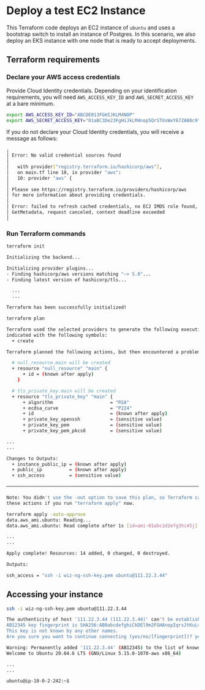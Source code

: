 # Deploy a test EC2 Instance

This Terraform code deploys an EC2 instance of `ubuntu` and uses a bootstrap switch to install an instance of Postgres. In this scenario, we also deploy an EKS instance with one node that is ready to accept deployments.

## Terraform requirements
### Declare your AWS access credentials
Provide Cloud Identity credentials. Depending on your identification requirements, you will need `AWS_ACCESS_KEY_ID` and `AWS_SECRET_ACCESS_KEY` at a bare minimum.
```bash
export AWS_ACCESS_KEY_ID="ABCDE013FGHIJKLM4NOP"
export AWS_SECRET_ACCESS_KEY="01aBC3De23FgHiJkLM4nop5QrSTUvWxY67ZAB8c9"
```
If you do not declare your Cloud Identity credentials, you will receive a message as follows:
```bash
╷
│ Error: No valid credential sources found
│ 
│   with provider["registry.terraform.io/hashicorp/aws"],
│   on main.tf line 10, in provider "aws":
│   10: provider "aws" {
│ 
│ Please see https://registry.terraform.io/providers/hashicorp/aws
│ for more information about providing credentials.
│ 
│ Error: failed to refresh cached credentials, no EC2 IMDS role found, operation error ec2imds:
│ GetMetadata, request canceled, context deadline exceeded
│ 
```

### Run Terraform commands
```bash
terraform init

Initializing the backend...

Initializing provider plugins...
- Finding hashicorp/aws versions matching "~> 5.0"...
- Finding latest version of hashicorp/tls...

  ...
  ...

Terraform has been successfully initialized!
```

```bash
terraform plan

Terraform used the selected providers to generate the following execution plan. Resource actions are
indicated with the following symbols:
  + create

Terraform planned the following actions, but then encountered a problem:

  # null_resource.main will be created
  + resource "null_resource" "main" {
      + id = (known after apply)
    }

  # tls_private_key.main will be created
  + resource "tls_private_key" "main" {
      + algorithm                     = "RSA"
      + ecdsa_curve                   = "P224"
      + id                            = (known after apply)
      + private_key_openssh           = (sensitive value)
      + private_key_pem               = (sensitive value)
      + private_key_pem_pkcs8         = (sensitive value)

...
...

Changes to Outputs:
  + instance_public_ip = (known after apply)
  + public_ip          = (known after apply)
  + ssh_access         = (sensitive value)

────────────────────────────────────────────────────────────────────────────────────────────────────

Note: You didn't use the -out option to save this plan, so Terraform can't guarantee to take exactly
these actions if you run "terraform apply" now.
```

```bash
terraform apply -auto-approve
data.aws_ami.ubuntu: Reading...
data.aws_ami.ubuntu: Read complete after 1s [id=ami-01abc1d2efg3hi45j]

...
...

Apply complete! Resources: 14 added, 0 changed, 0 destroyed.

Outputs:

ssh_access = "ssh -i wiz-ng-ssh-key.pem ubuntu@111.22.3.44"
```

## Accessing your instance

```bash
ssh -i wiz-ng-ssh-key.pem ubuntu@111.22.3.44

The authenticity of host '111.22.3.44 (111.22.3.44)' can't be established.
AB12345 key fingerprint is SHA256:AB0abcdefghiCkDEl9m2FGHAnopIqrsJtKuLvMNOPQR.
This key is not known by any other names.
Are you sure you want to continue connecting (yes/no/[fingerprint])? yes
```
```bash
Warning: Permanently added '111.22.3.44' (AB12345) to the list of known hosts.
Welcome to Ubuntu 20.04.6 LTS (GNU/Linux 5.15.0-1070-aws x86_64)

...
...

ubuntu@ip-10-0-2-242:~$ 
```